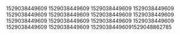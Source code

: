 1529038449609
1529038449609
1529038449609
1529038449609
1529038449609
1529038449609
1529038449609
1529038449609
1529038449609
1529038449609
1529038449609
1529038449609
1529038449609
1529038449609
15290384496091529048862785